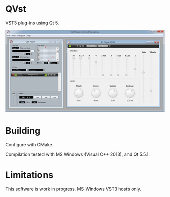 # QVst

VST3 plug-ins using Qt 5.

![Screenshot 1](https://raw.githubusercontent.com/Archie3d/QVst/master/screenshots/vst3_host.png)

# Building
Configure with CMake.

Compilation tested with MS Windows (Visual C++ 2013), and Qt 5.5.1.

# Limitations
This software is work in progress. MS Windows VST3 hosts only.